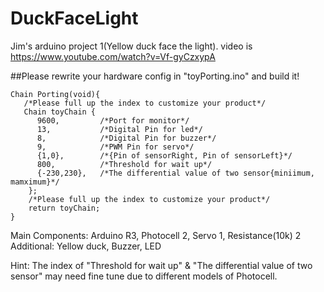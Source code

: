# DuckFaceLight
Jim's arduino project 1(Yellow duck face the light). video is https://www.youtube.com/watch?v=Vf-gyCzxypA

##Please rewrite your hardware config in "toyPorting.ino" and build it!
```
Chain Porting(void){  
   /*Please full up the index to customize your product*/  
   Chain toyChain {  
      9600,         /*Port for monitor*/  
      13,           /*Digital Pin for led*/  
      8,            /*Digital Pin for buzzer*/  
      9,            /*PWM Pin for servo*/  
      {1,0},        /*{Pin of sensorRight, Pin of sensorLeft}*/  
      800,          /*Threshold for wait up*/  
      {-230,230},   /*The differential value of two sensor{miniimum, mamximum}*/  
    };  
    /*Please full up the index to customize your product*/  
    return toyChain;  
}  
```
Main Components:  Arduino R3, Photocell 2, Servo 1, Resistance(10k) 2  
Additional: Yellow duck, Buzzer, LED

Hint: The index of "Threshold for wait up" & "The differential value of two sensor" may need fine tune due to different models of Photocell.
